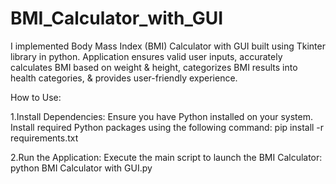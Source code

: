 # BMI_Calculator_with_GUI
I implemented Body Mass Index (BMI) Calculator with GUI built using Tkinter library in python. Application ensures valid user inputs, accurately calculates BMI based on weight &amp; height, categorizes BMI results into health categories, &amp; provides user-friendly experience. 

How to Use:

1.Install Dependencies:
   Ensure you have Python installed on your system.
   Install required Python packages using the following command: 
   pip install -r requirements.txt
   
2.Run the Application:
  Execute the main script to launch the BMI Calculator:
  python BMI Calculator with GUI.py
